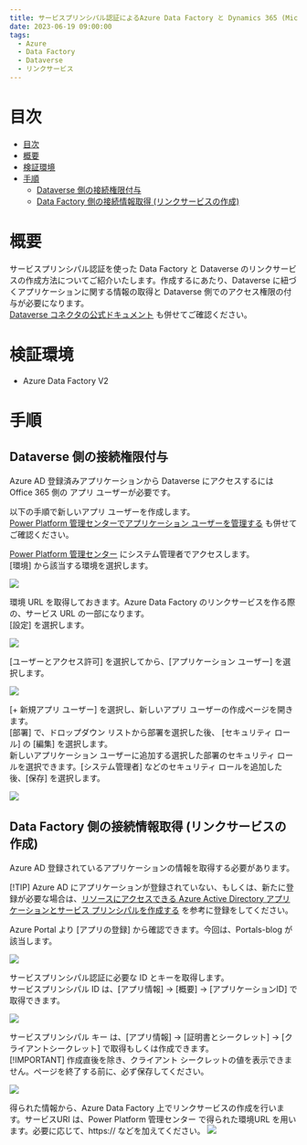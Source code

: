 ```yaml
---
title: サービスプリンシパル認証によるAzure Data Factory と Dynamics 365 (Microsoft Dataverse) の接続方法
date: 2023-06-19 09:00:00
tags:
  - Azure
  - Data Factory
  - Dataverse 
  - リンクサービス
---
```


# 目次
- [目次](#目次)
- [概要](#概要)
- [検証環境](#検証環境)
- [手順](#手順)
  - [Dataverse 側の接続権限付与](#dataverse-側の接続権限付与)
  - [Data Factory 側の接続情報取得 (リンクサービスの作成)](#data-factory-側の接続情報取得-リンクサービスの作成)




# 概要
サービスプリンシパル認証を使った Data Factory と Dataverse  のリンクサービスの作成方法についてご紹介いたします。作成するにあたり、Dataverse に紐づくアプリケーションに関する情報の取得と Dataverse 側でのアクセス権限の付与が必要になります。  
[Dataverse コネクタの公式ドキュメント](https://learn.microsoft.com/ja-jp/azure/data-factory/connector-dynamics-crm-office-365?tabs=data-factory) も併せてご確認ください。  

# 検証環境
- Azure Data Factory V2

# 手順

## Dataverse 側の接続権限付与

Azure AD 登録済みアプリケーションから Dataverse にアクセスするには Office 365 側の アプリ ユーザーが必要です。  

以下の手順で新しいアプリ ユーザーを作成します。   
[Power Platform 管理センターでアプリケーション ユーザーを管理する](https://learn.microsoft.com/ja-jp/power-platform/admin/manage-application-users#create-an-application-user) も併せてご確認ください。 

[Power Platform 管理センター](https://admin.powerplatform.microsoft.com/home) にシステム管理者でアクセスします。  
[環境] から該当する環境を選択します。  

![](./how-to-create-dataverse-linkedservice-by-service-principal/power-platform-1.png)

環境 URL を取得しておきます。Azure Data Factory のリンクサービスを作る際の、サービス URL の一部になります。  
[設定] を選択します。  

![](./how-to-create-dataverse-linkedservice-by-service-principal/power-platform-2.png)

 [ユーザーとアクセス許可] を選択してから、[アプリケーション ユーザー] を選択します。  

![](./how-to-create-dataverse-linkedservice-by-service-principal/power-platform-3.png)


 [+ 新規アプリ ユーザー] を選択し、新しいアプリ ユーザーの作成ページを開きます。  
 [部署] で、ドロップダウン リストから部署を選択した後、 [セキュリティ ロール] の [編集] を選択します。  
 新しいアプリケーション ユーザーに追加する選択した部署のセキュリティ ロールを選択できます。[システム管理者] などのセキュリティ ロールを追加した後、[保存] を選択します。

![](./how-to-create-dataverse-linkedservice-by-service-principal/power-platform-4.png)



## Data Factory 側の接続情報取得 (リンクサービスの作成)
Azure AD 登録されているアプリケーションの情報を取得する必要があります。  

[!TIP]
Azure AD にアプリケーションが登録されていない、もしくは、新たに登録が必要な場合は、[リソースにアクセスできる Azure Active Directory アプリケーションとサービス プリンシパルを作成する](https://learn.microsoft.com/ja-jp/azure/active-directory/develop/howto-create-service-principal-portal#register-an-application-with-azure-ad-and-create-a-service-principal) を参考に登録をしてください。  

Azure Portal より [アプリの登録] から確認できます。今回は、Portals-blog が該当します。  

![](./how-to-create-dataverse-linkedservice-by-service-principal/linked-service-1.png)

サービスプリンシパル認証に必要な ID とキーを取得します。  
サービスプリンシパル ID は、[アプリ情報] -> [概要] -> [アプリケーションID] で取得できます。  

![](./how-to-create-dataverse-linkedservice-by-service-principal/linked-service-service-principal-id.png)

サービスプリンシパル キー は、[アプリ情報] -> [証明書とシークレット] -> [クライアントシークレット] で取得もしくは作成できます。  
[!IMPORTANT]
作成直後を除き、クライアント シークレットの値を表示できません。ページを終了する前に、必ず保存してください。  

![](./how-to-create-dataverse-linkedservice-by-service-principal/linked-service-service-principal-key.png)


得られた情報から、Azure Data Factory 上でリンクサービスの作成を行います。サービスURI は、Power Platform 管理センター で得られた環境URL を用います。必要に応じて、https://  などを加えてください。
![](./how-to-create-dataverse-linkedservice-by-service-principal/linked-service-service.png)


